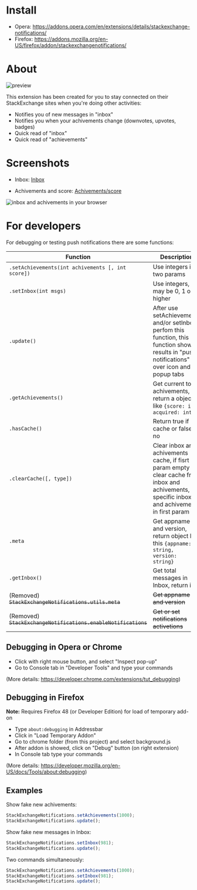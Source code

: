 # Install

- Opera: https://addons.opera.com/en/extensions/details/stackexchange-notifications/
- Firefox: https://addons.mozilla.org/en-US/firefox/addon/stackexchangenotifications/

# About

![preview](http://i.stack.imgur.com/EM13u.png)

This extension has been created for you to stay connected on their StackExchange sites when you're doing other activities:

- Notifies you of new messages in "inbox"
- Notifies you when your achivements change (downvotes, upvotes, badges)
- Quick read of "inbox"
- Quick read of "achievements"

# Screenshots

- Inbox: [Inbox](http://i.stack.imgur.com/6FS0H.png)

- Achivements and score: [Achivements/score](http://i.stack.imgur.com/2LqNo.png)

![inbox and achivements in your browser](http://i.stack.imgur.com/YgDIV.png)

# For developers

For debugging or testing push notifications there are some functions:

| Function | Description |
| --- | --- |
| `.setAchievements(int achivements [, int score])` | Use integers in two params |
| `.setInbox(int msgs)` | Use integers, may be 0, 1 or higher |
| `.update()` | After use setAchievements and/or setInbox, perfom this function, this function show results in "push notifications" over icon and popup tabs |
| `.getAchievements()` | Get current total achivements, return a object like `{score: int, acquired: int}` |
| `.hasCache()` | Return true if has cache or false if no |
| `.clearCache([, type])` | Clear inbox and achivements cache, if fisrt param empty clear cache from inbox and achivements, or specific inbox and achivements in first param |
| `.meta` | Get appname and version, return object like this `{appname: string, version: string}` |
| `.getInbox()` | Get total messages in Inbox, return int |
| (Removed) <del>`StackExchangeNotifications.utils.meta`</del> | <del>Get appname and version</del> |
| (Removed) <del>`StackExchangeNotifications.enableNotifications`</del> | <del>Get or set notifications activetions</del> |

## Debugging in Opera or Chrome

- Click with right mouse button, and select "Inspect pop-up"
- Go to Console tab in "Developer Tools" and type your commands

(More details: https://developer.chrome.com/extensions/tut_debugging)

## Debugging in Firefox

**Note:** Requires Firefox 48 (or Developer Edition) for load of temporary add-on

- Type `about:debugging` in Addressbar
- Click in "Load Temporary Addon"
- Go to chrome folder (from this project) and select background.js
- After addon is showed, click on "Debug" button (on right extension)
- In Console tab type your commands

(More details: https://developer.mozilla.org/en-US/docs/Tools/about:debugging)

## Examples

Show fake new achivements:

```javascript
StackExchangeNotifications.setAchievements(1000);
StackExchangeNotifications.update();
```

Show fake new messages in Inbox:

```javascript
StackExchangeNotifications.setInbox(981);
StackExchangeNotifications.update();
```

Two commands simultaneously:

```javascript
StackExchangeNotifications.setAchievements(1000);
StackExchangeNotifications.setInbox(981);
StackExchangeNotifications.update();
```
